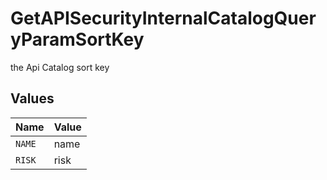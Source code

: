 # GetAPISecurityInternalCatalogQueryParamSortKey

the Api Catalog sort key


## Values

| Name   | Value  |
| ------ | ------ |
| `NAME` | name   |
| `RISK` | risk   |